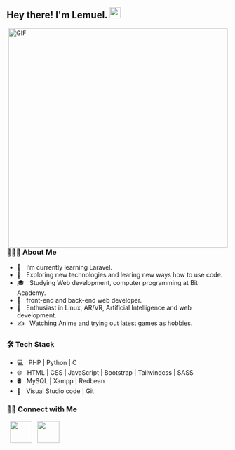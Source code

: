 <h2> Hey there! I'm Lemuel. <img src="https://c.tenor.com/SNL9_xhZl9oAAAAi/waving-hand-joypixels.gif" width="25"></h2>
<img align="right" alt="GIF" src="https://c.tenor.com/GIYnmPBTFsUAAAAC/keyboard-anime.gif" width="500"/>

<h3> 👨🏻‍💻 About Me </h3>

- 🔭 &nbsp; I’m currently learning Laravel.
- 🤔 &nbsp; Exploring new technologies and learing new ways how to use code.
- 🎓 &nbsp; Studying Web development, computer programming at Bit Academy.
- 💼 &nbsp; front-end and back-end web developer.
- 🌱 &nbsp; Enthusiast in Linux, AR/VR, Artificial Intelligence and web development.
- ✍️ &nbsp; Watching Anime and trying out latest games as hobbies.

<h3>🛠 Tech Stack</h3>

- 💻 &nbsp; PHP | Python | C
- 🌐 &nbsp; HTML | CSS | JavaScript | Bootstrap | Tailwindcss | SASS
- 🛢 &nbsp; MySQL | Xampp | Redbean
- 🔧 &nbsp; Visual Studio code | Git

<h3> 🤝🏻 Connect with Me </h3>

<p align="left">
&nbsp; <a href="https://www.linkedin.com/in/lemuel-bakker-5b53a5222/" target="_blank" rel="noopener noreferrer"><img src="https://img.icons8.com/color/48/000000/linkedin.png" width="50" /></a>
&nbsp; <a href="mailto:lembak03@hotmail.com" target="_blank" rel="noopener noreferrer"><img src="https://img.icons8.com/color/48/000000/ms-outlook.png"  width="50" /></a>
</p>
